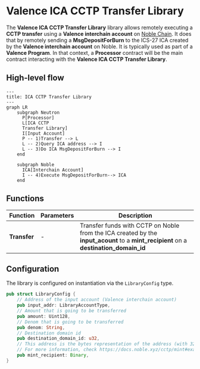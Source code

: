 # Valence ICA CCTP Transfer Library

The **Valence ICA CCTP Transfer Library** library allows remotely executing a **CCTP transfer** using a **Valence interchain account** on [Noble Chain](https://www.noble.xyz/). It does that by remotely sending a **MsgDepositForBurn** to the ICS-27 ICA created by the **Valence interchain account** on Noble. It is typically used as part of a **Valence Program**. In that context, a **Processor** contract will be the main contract interacting with the **Valence ICA CCTP Transfer Library**.

## High-level flow

```mermaid
---
title: ICA CCTP Transfer Library
---
graph LR
    subgraph Neutron
      P[Processor]
      L[ICA CCTP
      Transfer Library]
      I[Input Account]
      P -- 1)Transfer --> L
      L -- 2)Query ICA address --> I
      L -- 3)Do ICA MsgDepositForBurn --> I
    end

    subgraph Noble
      ICA[Interchain Account]
      I -- 4)Execute MsgDepositForBurn--> ICA
    end
```

## Functions

| Function     | Parameters | Description                                                                                                                           |
| ------------ | ---------- | ------------------------------------------------------------------------------------------------------------------------------------- |
| **Transfer** | -          | Transfer funds with CCTP on Noble from the ICA created by the **input_acount** to a **mint_recipient** on a **destination_domain_id** |

## Configuration

The library is configured on instantiation via the `LibraryConfig` type.

```rust
pub struct LibraryConfig {
    // Address of the input account (Valence interchain account)
    pub input_addr: LibraryAccountType,
    // Amount that is going to be transferred
    pub amount: Uint128,
    // Denom that is going to be transferred
    pub denom: String,
    // Destination domain id
    pub destination_domain_id: u32,
    // This address is the bytes representation of the address (with 32 length and padded zeroes)
    // For more information, check https://docs.noble.xyz/cctp/mint#example
    pub mint_recipient: Binary,
}
```
